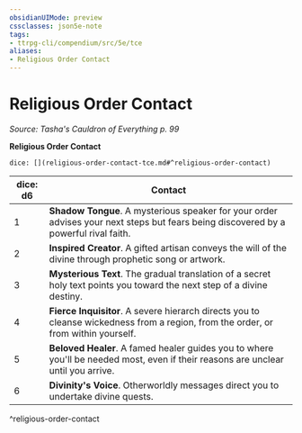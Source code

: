```yaml
---
obsidianUIMode: preview
cssclasses: json5e-note
tags:
- ttrpg-cli/compendium/src/5e/tce
aliases:
- Religious Order Contact
---
```

# Religious Order Contact
*Source: Tasha's Cauldron of Everything p. 99* 

**Religious Order Contact**

`dice: [](religious-order-contact-tce.md#^religious-order-contact)`

| dice: d6 | Contact |
|----------|---------|
| 1 | **Shadow Tongue**. A mysterious speaker for your order advises your next steps but fears being discovered by a powerful rival faith. |
| 2 | **Inspired Creator**. A gifted artisan conveys the will of the divine through prophetic song or artwork. |
| 3 | **Mysterious Text**. The gradual translation of a secret holy text points you toward the next step of a divine destiny. |
| 4 | **Fierce Inquisitor**. A severe hierarch directs you to cleanse wickedness from a region, from the order, or from within yourself. |
| 5 | **Beloved Healer**. A famed healer guides you to where you'll be needed most, even if their reasons are unclear until you arrive. |
| 6 | **Divinity's Voice**. Otherworldly messages direct you to undertake divine quests. |
^religious-order-contact